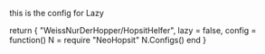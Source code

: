 this is the config for Lazy

return {
  "WeissNurDerHopper/HopsitHelfer",
  lazy = false,
  config = function()
	  N = require "NeoHopsit"
	  N.Configs()
  end
}
  
